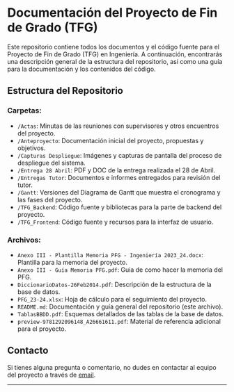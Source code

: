 # Documentación del Proyecto de Fin de Grado (TFG)

Este repositorio contiene todos los documentos y el código fuente para el Proyecto de Fin de Grado (TFG) en Ingeniería. A continuación, encontrarás una descripción general de la estructura del repositorio, así como una guía para la documentación y los contenidos del código.

## Estructura del Repositorio

### Carpetas:

- `/Actas`: Minutas de las reuniones con supervisores y otros encuentros del proyecto.
- `/Anteproyecto`: Documentación inicial del proyecto, propuestas y objetivos.
- `/Capturas Despliegue`: Imágenes y capturas de pantalla del proceso de despliegue del sistema.
- `/Entrega 28 Abril`: PDF y DOC de la entrega realizada el 28 de Abril.
- `/Entregas Tutor`: Documentos e informes entregados para revisión del tutor.
- `/Gantt`: Versiones del Diagrama de Gantt que muestra el cronograma y las fases del proyecto.
- `/TFG_Backend`: Código fuente y bibliotecas para la parte de backend del proyecto.
- `/TFG_Frontend`: Código fuente y recursos para la interfaz de usuario.

### Archivos:

- `Anexo III - Plantilla Memoria PFG - Ingeniería 2023_24.docx`: Plantilla para la memoria del proyecto.
- `Anexo III - Guía Memoria PFG.pdf`: Guia de como hacer la memoria del PFG.
- `DiccionarioDatos-26Feb2014.pdf`: Descripción de la estructura de la base de datos.
- `PFG_23-24.xlsx`: Hoja de cálculo para el seguimiento del proyecto.
- `README.md`: Documentación y guía general del repositorio (este archivo).
- `TablasBBDD.pdf`: Esquemas detallados de las tablas de la base de datos.
- `preview-9781292096148_A26661611.pdf`: Material de referencia adicional para el proyecto.



## Contacto

Si tienes alguna pregunta o comentario, no dudes en contactar al equipo del proyecto a través de [email](mailto:diego.vinalslage@ejemplo.com).

---

